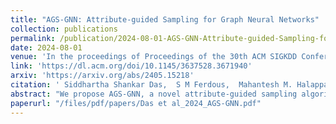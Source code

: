 ```yaml
---
title: "AGS-GNN: Attribute-guided Sampling for Graph Neural Networks"
collection: publications
permalink: /publication/2024-08-01-AGS-GNN-Attribute-guided-Sampling-for-Graph-Neural-Networks
date: 2024-08-01
venue: 'In the proceedings of Proceedings of the 30th ACM SIGKDD Conference on Knowledge Discovery and Data Mining'
link: 'https://dl.acm.org/doi/10.1145/3637528.3671940'
arxiv: 'https://arxiv.org/abs/2405.15218'
citation: ' Siddhartha Shankar Das,  S M Ferdous,  Mahantesh M. Halappanavar,  Edoardo Serra,  Alex Pothen, &quot;AGS-GNN: Attribute-guided Sampling for Graph Neural Networks.&quot; In the proceedings of Proceedings of the 30th ACM SIGKDD Conference on Knowledge Discovery and Data Mining, 2024.'
abstract: "We propose AGS-GNN, a novel attribute-guided sampling algorithm for Graph Neural Networks (GNNs). AGS-GNN exploits the node features and the connectivity structure of a graph while simultaneously adapting for both homophily and heterophily in graphs. In homophilic graphs, vertices of the same class are more likely to be adjacent, but vertices of different classes tend to be adjacent in heterophilic graphs. GNNs have been successfully applied to homophilic graphs, but their utility to heterophilic graphs remains challenging. The state-of-the-art GNNs for heterophilic graphs use the full neighborhood of a node instead of sampling it, and hence do not scale to large graphs and are not inductive. We develop dual-channel sampling techniques based on feature-similarity and feature-diversity to select subsets of neighbors for a node that capture adaptive information from homophilic and heterophilic neighborhoods. Currently, AGS-GNN is the only algorithm that explicitly controls homophily in the sampled subgraph through similar and diverse neighborhood samples. For diverse neighborhood sampling, we employ submodularity, a novel contribution in this context. We pre-compute the sampling distribution in parallel, achieving the desired scalability. Using an extensive dataset consisting of 35 small ({\textless} 100𝐾 nodes) and large (≥ 100𝐾 nodes) homophilic and heterophilic graphs, we demonstrate the superiority of AGS-GNN compared to the state-of-the-art approaches. AGS-GNN achieves test accuracy comparable to the best-performing heterophilic GNNs, even outperforming methods that use the entire graph for node classification. AGS-GNN converges faster than methods that sample neighborhoods randomly, and can be incorporated into existing GNN models that employ node or graph sampling."
paperurl: "/files/pdf/papers/Das et al_2024_AGS-GNN.pdf"
---
```

